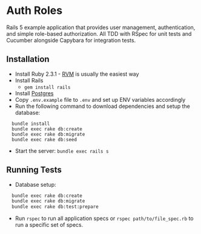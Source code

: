 # Auth Roles
Rails 5 example application that provides user management, authentication, and simple role-based authorization. All TDD with RSpec for unit tests and Cucumber alongside Capybara for integration tests.

## Installation
  - Install Ruby 2.3.1 - [RVM](https://rvm.io/) is usually the easiest way
  - Install Rails
    - ``gem install rails``
  - Install [Postgres](https://www.postgresql.org/)
  - Copy ``.env.example`` file to ``.env`` and set up ENV variables accordingly
  - Run the following command to download dependencies and setup the database:
```
  bundle install
  bundle exec rake db:create
  bundle exec rake db:migrate
  bundle exec rake db:seed
```
  - Start the server: ``bundle exec rails s``

## Running Tests
  - Database setup:
``` bash
  bundle exec rake db:create
  bundle exec rake db:migrate
  bundle exec rake db:test:prepare
```
  - Run ``rspec`` to run all application specs or ``rspec path/to/file_spec.rb`` to run a specific set of specs.
